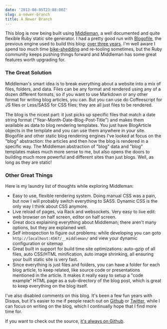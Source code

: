 ```yaml
---
date: '2013-08-05T23:08:00Z'
slug: a-newer-branch
title: A Newer Branch
---
```



This blog is now being built using [Middleman][1], a well documented and quite
flexible Ruby static site generator. I had a pretty good run with
[Blogofile][2], the previous engine used to build this blog: [over three
years][3]. I'm well aware I spend too much time [bike-shedding][4] and
re-tooling sometimes, but the Ruby community keeps pushing things forward and
Middleman has some great features worth upgrading for.

### The Great Solution

Middleman's smart idea is to break everything about a website into a mix of
files, folders, and data. Files can be any format and rendered using any of
a dozen different formats, so if you want to use Markdown or any other format
for writing blog articles, you can. But you can use do Coffeescript for JS files
or Less/SASS for CSS files; they are all just files to be rendered.

The blog is the nicest part: it just picks up specific files that match a date
string format ("Year-Month-Date-Blog-Post-Title") and makes them available as
data to blog rendering templates. You just have BlogArticle objects in the
template and you can use them anywhere in your site. Blogofile and other static
blog rendering engines I've looked at focus on the "blog" abstraction: the
articles and then how the blog is rendered in a specific way. The Middleman
abstraction of "blog" data and "blog" templates makes much more sense to me, but
also opens the doors to building much more powerful and different sites than
just blogs. Well, as long as they are static!

### Other Great Things

Here is my laundry list of thoughts while exploring Middleman:

* Easy to use, flexible rendering system. Doing manual CSS was a pain, but now
  I will probably switch everything to SASS. Dynamic CSS is the only way I think
  about CSS anymore.
* Live reload of pages, via Rack and websockets. Very easy to live edit: web
  browser on half screen, editor on half screen.
* Great docs explaining everything about Middleman; there aren't many options,
  but they are explained well.
* Self introspection to figure out problems: while developing you can goto
  `http://localhost:4567/__middleman/` and view your dynamic configuration or
  sitemap
* Great built in support for build time site optimizations: auto-gzip of all
  files, auto CSS/HTML minification, auto image shrinking, all ensuring your
  built static site is very fast.
* Since everything is just files and folders, you can have a folder for each
  blog article, to keep related, like source code or presentations mentioned in
  the article. It makes it really easy to setup a "code example" HTML page as
  a sub-directory of the blog post, which is great to keep everything on the
  blog itself.

I've also disabled comments on this blog. It's been a few fun years with Disqus,
but it's easier to me if people reach out on [Github][5] or [Twitter][6], while
I can focus on writing on the blog, which I continually hope that I find more
time for.

If you want to check out the source, [it's always on Github][7].


[1]: http://middlemanapp.com/
[2]: http://blogofile.com/
[3]: /2010/02/25/a-new-branch/
[4]: https://github.com/askedrelic/homedir
[5]: https://github.com/askedrelic
[6]: https://twitter.com/askedrelic/
[7]: https://github.com/askedrelic/asktherelic.com
